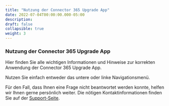 ```yaml
---
title: "Nutzung der Connector 365 Upgrade App"
date: 2022-07-04T00:00:00.000-05:00
description: 
draft: false
collapsible: true
weight: 3
---
```

### Nutzung der Connector 365 Upgrade App

Hier finden Sie alle wichtigen Informationen und Hinweise zur korrekten Anwendung der Connector 365 Upgrade App.

Nutzen Sie einfach entweder das untere oder linke Navigationsmenü.

Für den Fall, dass Ihnen eine Frage nicht beantwortet werden konnte, helfen wir Ihnen gerne persönlich weiter. Die nötigen Kontaktinformationen finden Sie auf der [Support-Seite](de-de/apps/help-and-support/).